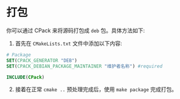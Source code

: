 # 打包
你可以通过 CPack 来将源码打包成 `deb` 包。具体方法如下:
1. 首先在 `CMakeLists.txt` 文件中添加以下内容:
````cmake
# Package
SET(CPACK_GENERATOR "DEB")
SET(CPACK_DEBIAN_PACKAGE_MAINTAINER "维护者名称") #required

INCLUDE(CPack)
````
2. 接着在正常 `cmake ..` 预处理完成后，使用 `make package` 完成打包。